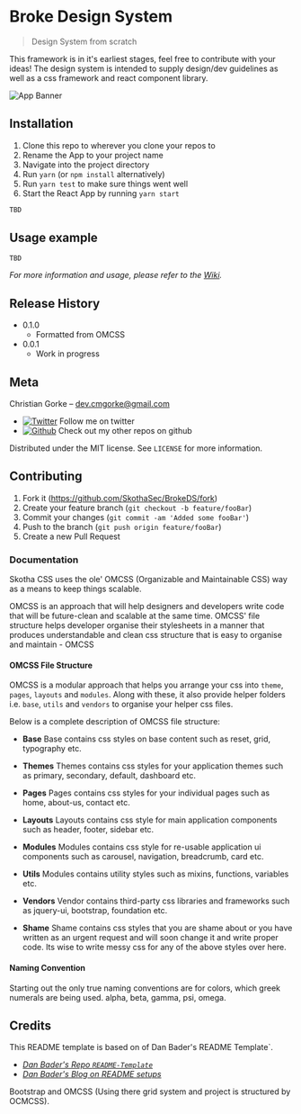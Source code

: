 # Broke Design System

> Design System from scratch

<!--- No npm or build status yet, future use
[![NPM Version][npm-image]][npm-url]
[![Build Status][travis-image]][travis-url]
[![Downloads Stats][npm-downloads]][npm-url]
--->

This framework is in it's earliest stages, feel free to contribute with your ideas!
The design system is intended to supply design/dev guidelines as well as a css framework and react component library.

![App Banner](public/readMeBanner.png)

## Installation

1. Clone this repo to wherever you clone your repos to
2. Rename the App to your project name
3. Navigate into the project directory
4. Run `yarn` (or `npm install` alternatively)
5. Run `yarn test` to make sure things went well
6. Start the React App by running `yarn start`

```md
TBD
```


## Usage example

`TBD`

_For more information and usage, please refer to the [Wiki][wiki]._

## Release History

-   0.1.0
    -   Formatted from OMCSS
-   0.0.1
    -   Work in progress

## Meta

Christian Gorke – dev.cmgorke@gmail.com

-   [![Twitter][twitter-icon]][twitter-link] Follow me on twitter
-   [![Github][github-icon]][github-link] Check out my other repos on github

Distributed under the MIT license. See `LICENSE` for more information.

## Contributing

1. Fork it (<https://github.com/SkothaSec/BrokeDS/fork>)
2. Create your feature branch (`git checkout -b feature/fooBar`)
3. Commit your changes (`git commit -am 'Added some fooBar'`)
4. Push to the branch (`git push origin feature/fooBar`)
5. Create a new Pull Request

### Documentation

Skotha CSS uses the ole' OMCSS (Organizable and Maintainable CSS) way as a means to keep things scalable.

OMCSS is an approach that will help designers and developers write code that will be future-clean and scalable at the same time. OMCSS' file structure helps developer organise their stylesheets in a manner that produces understandable and clean css structure that is easy to organise and maintain - OMCSS

#### OMCSS File Structure

OMCSS is a modular approach that helps you arrange your css into `theme`, `pages`, `layouts` and `modules`. Along with these, it also provide helper folders i.e. `base`, `utils` and `vendors` to organise your helper css files.

Below is a complete description of OMCSS file structure:

-   **Base**
    Base contains css styles on base content such as reset, grid, typography etc.

-   **Themes**
    Themes contains css styles for your application themes such as primary, secondary, default, dashboard etc.

-   **Pages**
    Pages contains css styles for your individual pages such as home, about-us, contact etc.

-   **Layouts**
    Layouts contains css style for main application components such as header, footer, sidebar etc.

-   **Modules**
    Modules contains css style for re-usable application ui components such as carousel, navigation, breadcrumb, card etc.

-   **Utils**
    Modules contains utility styles such as mixins, functions, variables etc.

-   **Vendors**
    Vendor contains third-party css libraries and frameworks such as jquery-ui, bootstrap, foundation etc.

-   **Shame**
    Shame contains css styles that you are shame about or you have written as an urgent request and will soon change it and write proper code. Its wise to write messy css for any of the above styles over here.

#### Naming Convention

Starting out the only true naming conventions are for colors, which greek numerals are being used.
alpha, beta, gamma, psi, omega.

## Credits

This README template is based on of Dan Bader's README Template`.

-   [_Dan Bader's Repo `README-Template`_](https://github.com/dbader/readme-template)
-   [_Dan Bader's Blog on README setups_](https://dbader.org/blog/write-a-great-readme-for-your-github-project)

Bootstrap and OMCSS (Using there grid system and project is structured by OCMCSS).

<!-- Markdown link & img dfn's -->

[npm-image]: https://img.shields.io/npm/v/datadog-metrics.svg?style=flat-square
[npm-url]: https://npmjs.org/package/datadog-metrics
[npm-downloads]: https://img.shields.io/npm/dm/datadog-metrics.svg?style=flat-square
[travis-image]: https://img.shields.io/travis/dbader/node-datadog-metrics/master.svg?style=flat-square
[travis-url]: https://travis-ci.org/dbader/node-datadog-metrics
[wiki]: https://github.com/yourname/yourproject/wiki
[github-link]: https://github.com/skothasec/
[github-icon]: http://i.imgur.com/0o48UoR.png
[twitter-icon]: http://i.imgur.com/tXSoThF.png
[twitter-link]: https://twitter.com/skothasec
